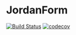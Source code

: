 # JordanForm

[![Build Status](https://github.com/Zinoex/JordanForm.jl/actions/workflows/CI.yml/badge.svg?branch=main)](https://github.com/Zinoex/JordanForm.jl/actions/workflows/CI.yml?query=branch%3Amain)
[![codecov](https://codecov.io/gh/Zinoex/JordanForm.jl/graph/badge.svg?token=ENG7LBLR1J)](https://codecov.io/gh/Zinoex/JordanForm.jl)
